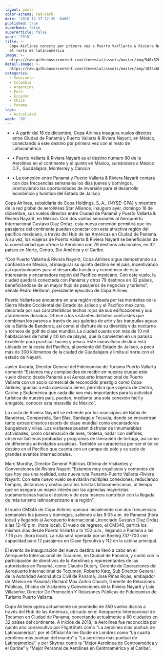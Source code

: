 ```yaml
---
layout: posts
color-schema: red-dark
date: '2018-12-17 17:39 -0400'
published: true
superNews: false
superArticle: false
year: '2018'
title: >-
  Copa Airlines conecta por primera vez a Puerto Varllarta & Riviera Nayarit con
  el resto de latinoamérica
image: >-
  https://raw.githubusercontent.com/itnewslat/assets/master/img/540x320/Copa-Pto-vallarta-p.jpg
detail-image: >-
  https://raw.githubusercontent.com/itnewslat/assets/master/img/1024x680/Copa-Pto-vallarta-g.jpg
categories:
  - Venezuela
  - Colombia
  - Argentina
  - Perú
  - Ecuador
  - Chile
  - Panama
tags:
  - Actualidad
week: '50'
---
```

- •	A partir del 16 de diciembre, Copa Airlines inaugura vuelos directos entre Ciudad de Panamá y Puerto Vallarta & Riviera Nayarit, en México, conectando a este destino por primera vez con el resto de Latinoamérica 

- •	Puerto Vallarta & Riviera Nayarit es el destino número 80 de la Aerolínea en el continente y el quinto en México, sumándose a México D.F., Guadalajara, Monterrey y Cancún 

- •	La conexión entre Panamá y Puerto Vallarta & Riviera Nayarit contará con dos frecuencias semanales los días jueves y domingos, promoviendo las oportunidades de inversión para el desarrollo económico y turístico del Estado de Jalisco

Copa Airlines, subsidiaria de Copa Holdings, S. A., {NYSE: CPA} y miembro de la red global de aerolíneas Star Alliance, inauguró ayer, domingo 16 de diciembre, sus vuelos directos entre Ciudad de Panamá y Puerto Vallarta & Riviera Nayarit, en México. Con dos vuelos semanales al Aeropuerto Internacional Gustavo Díaz Ordaz, esta nueva conexión permitirá que los pasajeros del continente puedan conectar con esta atractiva región  del pacífico mexicano, a través del Hub de las Américas en Ciudad de Panamá. A su vez, los viajeros de Puerto Vallarta & Riviera Nayarit se beneficiarán de la conectividad que ofrece la Aerolínea con 79 destinos adicionales, en 32 países en Norte, Centro, Sur América y el Caribe.

“Con Puerto Vallarta & Riviera Nayarit, Copa Airlines sigue demostrando su confianza en México, al inaugurar su quinto destino en el país, incentivando así oportunidades para el desarrollo turístico y económico de esta interesante y encantadora región del Pacífico mexicano. Con este vuelo, la ciudad quedará conectada con Panamá y otros 79 destinos en 32 países, beneficiándose de un mayor flujo de pasajeros de negocios y turismo”, señaló Pedro Heilbron, presidente ejecutivo de Copa Airlines. 

Puerto Vallarta se encuentra en una región rodeada por las montañas de la Sierra Madre Occidental del Estado de Jalisco y el Pacífico mexicano, decorada por sus característicos techos rojos de sus edificaciones y sus atardeceres dorados. Ofrece a los visitantes distintos contrastes que combinan los paseos a través de sus galerías de arte y las tranquilas aguas de la Bahía de Banderas, así como el disfrute de su divertida vida nocturna y torneos de golf de clase mundial. La ciudad cuenta con más de 10 mil habitaciones de hotel y 40 km de playas, que la convierten en un paraíso excelente para practicar buceo y pesca. Este maravilloso destino está ubicado en la costa del Pacífico, al poniente del Estado de Jalisco, a poco más de 300 kilómetros de la ciudad de Guadalajara y limita al norte con el estado de Nayarit.

Javier Aranda, Director General del Fideicomiso de Turismo Puerto Vallarta comentó “Estamos muy complacidos de recibir en nuestra ciudad este vuelo directo desde Panamá a el Aeropuerto Internacional de Puerto Vallarta con un socio comercial de reconocido prestigio como Copa Airlines; gracias a esta operación aérea, permitirá que viajeros de Centro, Caribe y Sudamérica que cada día son más importantes para la actividad turística de nuestro país, puedan, mediante una sola conexión fácil y amigable, conocer esta maravilla de México”.

La costa de Riviera Nayarit se extiende por los municipios de Bahía de Banderas, Compostela, San Blas, Santiago y Tecuala, donde se encuentran tanto extraordinarios resorts de clase mundial como encantadores bungalows y villas. Los visitantes pueden disfrutar de innumerables actividades, como observación de aves, tirolesa, nadar con delfines, observar ballenas jorobadas y programas de liberación de tortuga, así como de diferentes actividades acuáticas. También se caracteriza por ser el único destino en el Pacífico que cuenta con un campo de polo y es sede de grandes eventos internacionales. 

Marc Murphy, Director General Públicas Oficina de Visitantes y Convenciones de Riviera Nayarit “Estamos muy orgullosos y contentos de que hoy sea una realidad, esta nueva ruta Panamá-Puerto Vallarta-Riviera Nayarit. Con este nuevo vuelo se evitarán múltiples conexiones, reduciendo tiempos, distancias y costos para los turistas latinoamericanos, al tiempo que se asegura un mayor interés por las agencias mayoristas sudamericanas hacia el destino y de esta manera contribuir con la llegada de más turismo latinoamericano a la región”.

El vuelo CM345 de Copa Airlines operará inicialmente con dos frecuencias semanales los jueves y domingos, saliendo a las 9:05 a.m. de Panamá (hora local) y llegando al Aeropuerto Internacional Licenciado Gustavo Díaz Ordaz a las 12:48 p.m. (hora local). El vuelo de regreso, el CM346, partirá los mismos días desde Puerto Vallarta a la 1:52 p.m., llegando a Panamá a las 7:16 p.m. (hora local). La ruta será operada por un Boeing 737-700 con capacidad para 12 pasajeros en Clase Ejecutiva y 112 en la cabina principal.   

El evento de inauguración del nuevo destino se llevó a cabo en el Aeropuerto Internacional de Tocumen, en Ciudad de Panamá, y contó con la participación de directivos de la Aerolínea y representantes de las autoridades en Panamá, como Claudio Dutary, Gerente de Operaciones del Aeropuerto Internacional de Tocumen; Roberto Katz, Sub Director General de la Autoridad Aeronáutica Civil de Panamá; José Piñas Rojas, embajador de México en Panamá; Richard Max Zarkin Church, Gerente de Relaciones Públicas, Oficina de Visitantes y Convenciones de la Riviera Nayarit y Luis Villaseñor, Director De Promoción Y Relaciones Públicas de Fideicomiso de Turismo Puerto Vallarta.

Copa Airlines opera actualmente un promedio de 350 vuelos diarios a través del Hub de las Américas, ubicado en el Aeropuerto Internacional de Tocumen en Ciudad de Panamá, conectando actualmente a 80 ciudades en 32 países del continente. A inicios de 2018, la Aerolínea fue reconocida por quinto año consecutivo por FlightStats como “La aerolínea más puntual de Latinoamérica”;  por el Official Airline Guide de Londres como “La cuarta aerolínea más puntual del mundo” y “La aerolínea más puntual de Latinoamérica”; y por Skytrax como la “Mejor Aerolínea de Centroamérica y el Caribe” y “Mejor Personal de Aerolínea en Centroamérica y el Caribe”.

